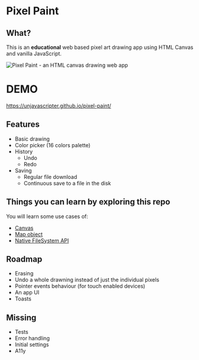 # Pixel Paint

## What?

This is an **educational** web based pixel art drawing app using HTML Canvas and vanilla JavaScript.

![Pixel Paint - an HTML canvas drawing web app](https://user-images.githubusercontent.com/7959823/75613676-bf0bc980-5b30-11ea-9c7b-42e80f87beb4.gif)

# DEMO

https://unjavascripter.github.io/pixel-paint/

## Features

- Basic drawing
- Color picker (16 colors palette)
- History
  - Undo
  - Redo
- Saving
  - Regular file download
  - Continuous save to a file in the disk

## Things you can learn by exploring this repo

You will learn some use cases of:
- [Canvas](https://developer.mozilla.org/en-US/docs/Web/API/Canvas_API)
- [Map object](https://developer.mozilla.org/en-US/docs/Web/JavaScript/Reference/Global_Objects/Map)
- [Native FileSystem API](https://web.dev/native-file-system/)

## Roadmap

- Erasing
- Undo a whole drawning instead of just the individual pixels
- Pointer events behaviour (for touch enabled devices)
- An app UI
- Toasts

## Missing

- Tests
- Error handling
- Initial settings
- A11y
